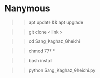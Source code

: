 # Nanymous

>> apt update && apt upgrade 

>> git clone < link > 

>> cd Sang_Kaghaz_Gheichi

>> chmod 777 *

>> bash install

>> python Sang_Kaghaz_Gheichi.py
